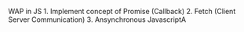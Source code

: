 WAP in JS    1. Implement concept of Promise (Callback)
                2. Fetch (Client Server Communication)
                3. Ansynchronous JavascriptA
